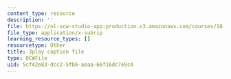 ```yaml
---
content_type: resource
description: ''
file: https://ol-ocw-studio-app-production.s3.amazonaws.com/courses/18-01sc-single-variable-calculus-fall-2010/5cf42e83dcc25fb6aeaa66f16dc7e9c4_BGE3wb7H2PA.vtt
file_type: application/x-subrip
learning_resource_types: []
resourcetype: Other
title: 3play caption file
type: OCWFile
uid: 5cf42e83-dcc2-5fb6-aeaa-66f16dc7e9c4
---
```

